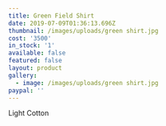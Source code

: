 ```yaml
---
title: Green Field Shirt
date: 2019-07-09T01:36:13.696Z
thumbnail: /images/uploads/green shirt.jpg
cost: '3500'
in_stock: '1'
available: false
featured: false
layout: product
gallery:
  - image: /images/uploads/green shirt.jpg
paypal: ''
---
```

Light Cotton
